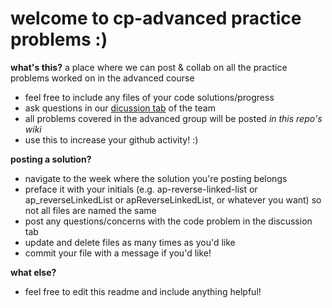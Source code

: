 # welcome to cp-advanced practice problems :)
<strong>what's this?</strong>
a place where we can post & collab on all the practice problems worked on in the advanced course

- feel free to include any files of your code solutions/progress
- ask questions in our <a href="https://github.com/orgs/CP-advanced/teams/observers/discussions">dicussion tab</a> of the team
- all problems covered in the advanced group will be posted <i>in this repo's wiki</i>
- use this to increase your github activity! :)

<strong>posting a solution?</strong>

- navigate to the week where the solution you're posting belongs 
- preface it with your initials (e.g. ap-reverse-linked-list or ap_reverseLinkedList or apReverseLinkedList, or whatever you want) so not all files are named the same
- post any questions/concerns with the code problem in the discussion tab 
- update and delete files as many times as you'd like
- commit your file with a message if you'd like!

<strong>what else?</strong>

- feel free to edit this readme and include anything helpful!
